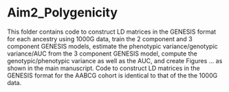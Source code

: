 # Aim2_Polygenicity

This folder contains code to construct LD matrices in the GENESIS format for each ancestry using 1000G data, train the 2 component and 3 component GENESIS models, estimate the phenotypic variance/genotypic variance/AUC from the 3 component GENESIS model, compute the genotypic/phenotypic variance as well as the AUC, and create Figures ... as shown in the main manuscript. Code to construct LD matrices in the GENESIS format for the AABCG cohort is identical to that of the the 1000G data. 
